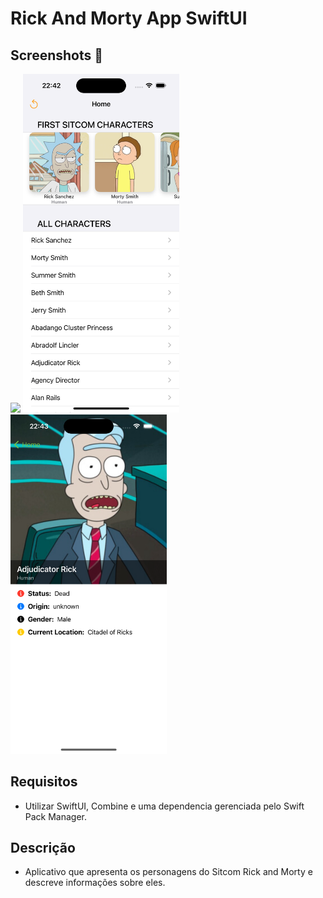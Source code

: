 # Rick And Morty App SwiftUI

## Screenshots 📱

<div>
  <img src="Screenshots/page1.png" width="250">
  <img src="Screenshots/page2.png" width="250">
  <img src="Screenshots/page3.png" width="250">
</div>

## Requisitos
- Utilizar SwiftUI, Combine e uma dependencia gerenciada pelo Swift Pack Manager.

## Descrição
- Aplicativo que apresenta os personagens do Sitcom Rick and Morty e descreve informações sobre eles.
